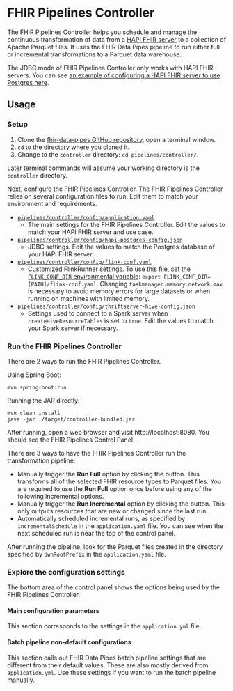 # FHIR Pipelines Controller

The FHIR Pipelines Controller helps you schedule and manage the continuous
transformation of data from a [HAPI FHIR server](https://hapifhir.io/) to a
collection of Apache Parquet files. It uses the FHIR Data Pipes pipeline to run
either full or incremental transformations to a Parquet data warehouse.

The JDBC mode of FHIR Pipelines Controller only works with HAPI FHIR servers.
You can see
[an example of configuring a HAPI FHIR server to use Postgres here](https://github.com/hapifhir/hapi-fhir-jpaserver-starter#postgresql-configuration).

## Usage

### Setup

1.  Clone the
    [fhir-data-pipes GitHub repository](https://github.com/google/fhir-data-pipes),
    open a terminal window.
2.  `cd` to the directory where you cloned it.
3.  Change to the `controller` directory: `cd pipelines/controller/`.

Later terminal commands will assume your working directory is the `controller`
directory.

Next, configure the FHIR Pipelines Controller. The FHIR Pipelines Controller
relies on several configuration files to run. Edit them to match your
environment and requirements.

- [`pipelines/controller/config/application.yaml`](config/application.yaml)
  - The main settings for the FHIR Pipelines Controller. Edit the values to
    match your HAPI FHIR server and use case.
- [`pipelines/controller/config/hapi-postgres-config.json`](config/hapi-postgres-config.json)
  - JDBC settings. Edit the values to match the Postgres database of your HAPI
    FHIR server.
- [`pipelines/controller/config/flink-conf.yaml`](config/flink-conf.yaml)
  - Customized FlinkRunner settings. To use this file, set the
    [`FLINK_CONF_DIR` environmental variable](https://nightlies.apache.org/flink/flink-docs-master/docs/deployment/config/):
    `export FLINK_CONF_DIR=[PATH]/flink-conf.yaml`. Changing
    `taskmanager.memory.network.max` is necessary to avoid memory errors for
    large datasets or when running on machines with limited memory.
- [`pipelines/controller/config/thriftserver-hive-config.json`](config/thriftserver-hive-config.json)
  - Settings used to connect to a Spark server when `createHiveResourceTables`
    is set to `true`. Edit the values to match your Spark server if necessary.

### Run the FHIR Pipelines Controller

There are 2 ways to run the FHIR Pipelines Controller.

Using Spring Boot:

```
mvn spring-boot:run
```

Running the JAR directly:

```
mvn clean install
java -jar ./target/controller-bundled.jar
```

After running, open a web browser and visit http://localhost:8080. You should
see the FHIR Pipelines Control Panel.

There are 3 ways to have the FHIR Pipelines Controller run the transformation
pipeline:

- Manually trigger the **Run Full** option by clicking the button. This
  transforms all of the selected FHIR resource types to Parquet files. You are
  required to use the **Run Full** option once before using any of the following
  incremental options.
- Manually trigger the **Run Incremental** option by clicking the button. This
  only outputs resources that are new or changed since the last run.
- Automatically scheduled incremental runs, as specified by
  `incrementalSchedule` in the `application.yaml` file. You can see when the
  next scheduled run is near the top of the control panel.

After running the pipeline, look for the Parquet files created in the directory
specified by `dwhRootPrefix` in the `application.yaml` file.

### Explore the configuration settings

The bottom area of the control panel shows the options being used by the FHIR
Pipelines Controller.

#### Main configuration parameters

This section corresponds to the settings in the `application.yml` file.

#### Batch pipeline non-default configurations

This section calls out FHIR Data Pipes batch pipeline settings that are
different from their default values. These are also mostly derived from
`application.yml`. Use these settings if you want to run the batch pipeline
manually.
